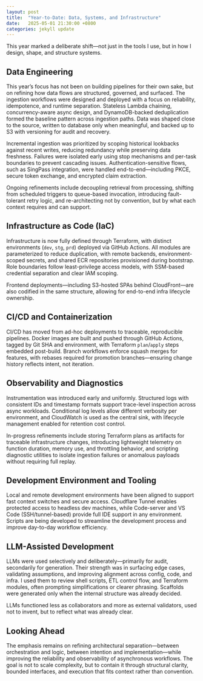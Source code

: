 ```yaml
---
layout: post
title:  "Year-to-Date: Data, Systems, and Infrastructure"
date:   2025-05-01 21:30:00 +0800
categories: jekyll update
---
```


This year marked a deliberate shift—not just in the tools I use, but in how I design, shape, and structure systems.

## Data Engineering

This year’s focus has not been on building pipelines for their own sake, but on refining how data flows are structured, governed, and surfaced. The ingestion workflows were designed and deployed with a focus on reliability, idempotence, and runtime separation. Stateless Lambda chaining, concurrency-aware async design, and DynamoDB-backed deduplication formed the baseline pattern across ingestion paths. Data was shaped close to the source, written to database only when meaningful, and backed up to S3 with versioning for audit and recovery.

Incremental ingestion was prioritized by scoping historical lookbacks against recent writes, reducing redundancy while preserving data freshness. Failures were isolated early using stop mechanisms and per-task boundaries to prevent cascading issues. Authentication-sensitive flows, such as SingPass integration, were handled end-to-end—including PKCE, secure token exchange, and encrypted claim extraction.

Ongoing refinements include decoupling retrieval from processing, shifting from scheduled triggers to queue-based invocation, introducing fault-tolerant retry logic, and re-architecting not by convention, but by what each context requires and can support.

## Infrastructure as Code (IaC)

Infrastructure is now fully defined through Terraform, with distinct environments (`dev`, `stg`, `prd`) deployed via GitHub Actions. All modules are parameterized to reduce duplication, with remote backends, environment-scoped secrets, and shared ECR repositories provisioned during bootstrap. Role boundaries follow least-privilege access models, with SSM-based credential separation and clear IAM scoping.

Frontend deployments—including S3-hosted SPAs behind CloudFront—are also codified in the same structure, allowing for end-to-end infra lifecycle ownership.

## CI/CD and Containerization

CI/CD has moved from ad-hoc deployments to traceable, reproducible pipelines. Docker images are built and pushed through GitHub Actions, tagged by Git SHA and environment, with Terraform `plan`/`apply` steps embedded post-build. Branch workflows enforce squash merges for features, with rebases required for promotion branches—ensuring change history reflects intent, not iteration.

## Observability and Diagnostics

Instrumentation was introduced early and uniformly. Structured logs with consistent IDs and timestamp formats support trace-level inspection across async workloads. Conditional log levels allow different verbosity per environment, and CloudWatch is used as the central sink, with lifecycle management enabled for retention cost control.

In-progress refinements include storing Terraform plans as artifacts for traceable infrastructure changes, introducing lightweight telemetry on function duration, memory use, and throttling behavior, and scripting diagnostic utilities to isolate ingestion failures or anomalous payloads without requiring full replay.

## Development Environment and Tooling

Local and remote development environments have been aligned to support fast context switches and secure access. Cloudflare Tunnel enables protected access to headless dev machines, while Code-server and VS Code (SSH/tunnel-based) provide full IDE support in any environment. Scripts are being developed to streamline the development process and improve day-to-day workflow efficiency.

## LLM-Assisted Development

LLMs were used selectively and deliberately—primarily for audit, secondarily for generation. Their strength was in surfacing edge cases, validating assumptions, and improving alignment across config, code, and infra. I used them to review shell scripts, ETL control flow, and Terraform modules, often prompting simplifications or clearer phrasing. Scaffolds were generated only when the internal structure was already decided.

LLMs functioned less as collaborators and more as external validators, used not to invent, but to reflect what was already clear.

## Looking Ahead

The emphasis remains on refining architectural separation—between orchestration and logic, between intention and implementation—while improving the reliability and observability of asynchronous workflows. The goal is not to scale complexity, but to contain it through structural clarity, bounded interfaces, and execution that fits context rather than convention.
